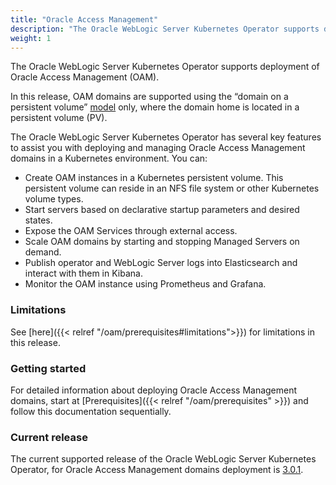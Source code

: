```yaml
---
title: "Oracle Access Management"
description: "The Oracle WebLogic Server Kubernetes Operator supports deployment of Oracle Access Management (OAM). Follow the instructions in this guide to set up these Oracle Access Management domains on Kubernetes."
weight: 1
---
```


The Oracle WebLogic Server Kubernetes Operator supports deployment of Oracle Access Management (OAM).

In this release, OAM domains are supported using the “domain on a persistent volume”
[model](https://oracle.github.io/weblogic-kubernetes-operator/userguide/managing-domains/choosing-a-model/) only, where the domain home is located in a persistent volume (PV).

The Oracle WebLogic Server Kubernetes Operator has several key features to assist you with deploying and managing Oracle Access Management domains in a Kubernetes
environment. You can:



* Create OAM instances in a Kubernetes persistent volume. This persistent volume can reside in an NFS file system or other Kubernetes volume types.
* Start servers based on declarative startup parameters and desired states.
* Expose the OAM Services through external access.
* Scale OAM domains by starting and stopping Managed Servers on demand.
* Publish operator and WebLogic Server logs into Elasticsearch and interact with them in Kibana.
* Monitor the OAM instance using Prometheus and Grafana.

### Limitations

See [here]({{< relref "/oam/prerequisites#limitations">}}) for limitations in this release.

### Getting started

For detailed information about deploying Oracle Access Management domains, start at [Prerequisites]({{< relref "/oam/prerequisites" >}}) and follow this documentation sequentially.

### Current release

The current supported release of the Oracle WebLogic Server Kubernetes Operator, for Oracle Access Management domains deployment is [3.0.1](https://github.com/oracle/weblogic-kubernetes-operator/releases/tag/v3.0.1).

